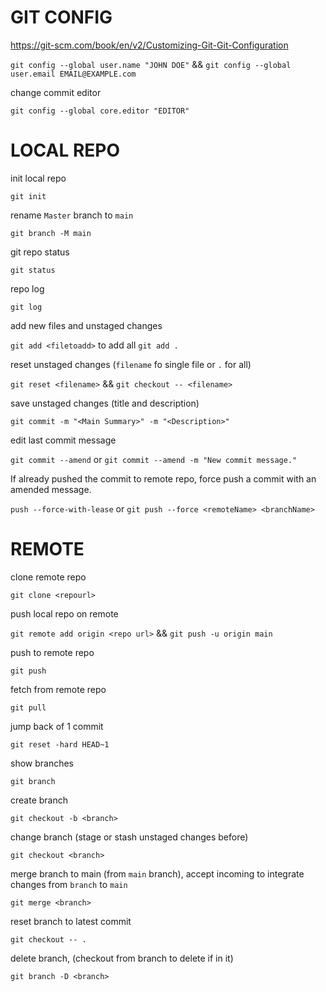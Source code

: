 # GIT CONFIG

https://git-scm.com/book/en/v2/Customizing-Git-Git-Configuration

`git config --global user.name "JOHN DOE"` && `git config --global user.email EMAIL@EXAMPLE.com`

change commit editor

`git config --global core.editor "EDITOR"`

# LOCAL REPO

init local repo

`git init`

rename `Master` branch to `main`

`git branch -M main`

git repo status

`git status`

repo log

`git log`

add new files and unstaged changes

`git add <filetoadd>` to add all `git add .`

reset unstaged changes (`filename` fo single file or `.` for all)

`git reset <filename>` && `git checkout -- <filename>`

save unstaged changes (title and description)

`git commit -m "<Main Summary>" -m "<Description>"`

edit last commit message

`git commit --amend` or `git commit --amend -m "New commit message."`

If already pushed the commit to remote repo,
force push a commit with an amended message.

`push --force-with-lease` or  `git push --force <remoteName> <branchName>`

# REMOTE

clone remote repo

`git clone <repourl>`

push local repo on remote

`git remote add origin <repo url>` && `git push -u origin main`

push to remote repo

`git push`

fetch from remote repo

`git pull`

jump back of 1 commit

`git reset -hard HEAD~1`

show branches

`git branch`

create branch

`git checkout -b <branch>`

change branch (stage or stash unstaged changes before)

`git checkout <branch>`

merge branch to main (from `main` branch), accept incoming to integrate changes from `branch` to `main`

`git merge <branch>`

reset branch to latest commit

`git checkout -- .`

delete branch, (checkout from branch to delete if in it)

`git branch -D <branch>`
